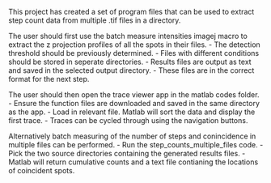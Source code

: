 This project has created a set of program files that can be used to extract step count data from multiple .tif files in a directory.

The user should first use the batch measure intensities imagej macro to extract the z projection profiles of all the spots in their files.
    - The detection threshold should be previously determined.
    - Files with different conditions should be stored in seperate directories.
    - Results files are output as text and saved in the selected output directory.
        - These files are in the correct format for the next step.

The user should then open the trace viewer app in the matlab codes folder. 
    - Ensure the function files are downloaded and saved in the same directory as the app.
    - Load in relevant file. Matlab will sort the data and display the first trace.
    - Traces can be cycled through using the navigation buttons.
    
Alternatively batch measuring of the number of steps and conincidence in multiple files can be performed.
    - Run the step_counts_multiple_files code.
    - Pick the two source directories containing the generated results files.
    - Matlab will return cumulative counts and a text file contianing the locations of coincident spots.